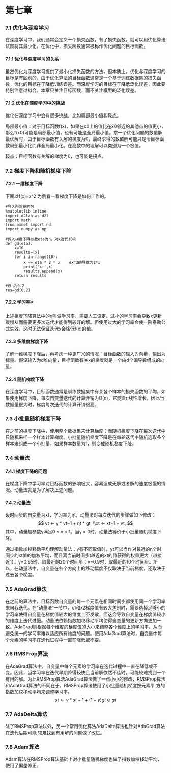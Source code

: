 # 第七章

### 7.1  优化与深度学习

在深度学习中，我们通常会定义一个损失函数，有了损失函数，就可以用优化算法试图将其最小化，在优化中，损失函数通常被称作优化问题的目标函数。



#### 7.1.1  优化与深度学习的关系

虽然优化为深度学习提供了最小化损失函数的方法，但本质上，优化与深度学习的目标是有区别的。由于优化算法的目标函数通常是一个基于训练数据集的损失函数，优化的目标在于降低训练误差。而深度学习的目标在于降低泛化误差，因此要特别注意过拟合。本章只关注目标函数，而不关注模型的泛化误差。



#### 7.1.2  优化在深度学习中的挑战

优化在深度学习中会有很多挑战，比如局部最小值和鞍点。

局部最小值：对于目标函数f(x)，如果在x0上的值比在x0邻近的其他点的值更小，那么f(x0)可能是局部最小值，也有可能是全局最小值。求一个优化问题的数值解最优解时，由于目标函数有关解的梯度为0，最终求得的数值解可能只是令目标函数局部最小化而非全局最小化。在高数中的理解可以类别为一个极值。

鞍点：目标函数有关解的梯度为0，也可能是拐点。



### 7.2  梯度下降和随机梯度下降

#### 7.2.1  一维梯度下降

下面以f(x)=x^2 为例看一看梯度下降是如何工作的。

```
#导入所需要的包
%matplotlib inline
import d2lzh as d2l
import math
from mxnet import nd
import numpy as np

#传入梯度下降参数eta为η，对x迭代10次
def gd(eta):
    x=10
    results=[x]
    for i in range(10):
        x -= eta * 2 * x	#x^2的导数为2*x
        print('x:',x)
        results.append(x)    
    return results

#设η为0.2
res=gd(0.2)
```

#### 7.2.2  学习率⭐

上述梯度下降算法中的η叫做学习率，需要人工设定。过小的学习率会导致x更新缓慢从而需要更多次迭代才能得到较好的解。但使用过大的学习率会使一阶泰勒公式失效，这时无法保证迭代x会降低f(x)的值。

#### 7.2.3  多维度梯度下降

了解一维梯度下降后，再考虑一种更广义的情况：目标函数的输入为向量，输出为标量。假设输入为d维向量，目标函数有关x的梯度就是一个由d个偏导数组成的向量。

#### 7.2.4  随机梯度下降

在深度学习中，目标函数通常是训练数据集中有关各个样本的损失函数的平均，如果使用梯度下降，每次自变量迭代的计算开销为O(n)，它随着n线性增长。因此当数据量很大时，梯度每次迭代的计算开销很高。

### 7.3  小批量随机梯度下降

在之前的梯度下降中，使用整个数据集来计算梯度；而随机梯度下降在每次迭代中只随机采样一个样本计算梯度。小批量随机梯度下降是在每轮迭代中随机选取多个样本来组成一个小批量，如果样本数量为1，则变成随机梯度下降。



### 7.4  动量法

#### 7.4.1  梯度下降的问题

在梯度下降中学习率对目标函数的影响极大，容易造成无解或者解的速度极慢的情况。动量法就是为了解决上述问题。

#### 7.4.2  动量法

设时间步的自变量为xt，学习率为ηt，动量法对每次迭代的步骤做如下修改：
$$
vt ← γ * vt−1 + ηt * gt, \\xt ← xt−1 − vt,
$$
其中，动量超参数γ满⾜0 ≤ γ < 1。当γ = 0时，动量法等价于小批量随机梯度下降。 

通过指数加权移动平均理解动量法：γ有不同取值时，yt可以当作对最近的n个时间步的xt值的加权平均，而且离当前时间步t越近的xt的值获得的权重更大（越接近1）。γ=0.95时，取最近的20个时间步；γ=0.9时，取最近的10个时间步。所以，在动量法中，自变量在各个方向上的移动幅度不仅取决于当前梯度，还取决于过去各个梯度。

 

### 7.5  AdaGrad算法

在之前的算法中，目标函数自变量的每一个元素在相同时间步都使用同一个学习率来自我迭代。在“动量法”一节中，x1和x2梯度值有较大差别时，需要选择足够小的学习率使得自变量在梯度值较大的维度上不发散，但这会导致自变量在梯度值较小的维度上迭代过慢。动量法依赖指数加权移动平均使得自变量的更新方向更加一致。AdaGrad则根据每个维度的梯度值的大小来调整各个维度上的学习率，从而避免统一的学习率难以适应所有维度的问题。使用AdaGrad算法时，自变量中每个元素的学习率在迭代过程中一直在降低或不变。



### 7.6  RMSProp算法

在AdaGrad算法中，自变量中每个元素的学习率在迭代过程中一直在降低或不变。因此，当学习率在迭代早期降得较快且当前解依然不佳时，可能较难找到一个有用的解。为此RMSProp算法AdaGrad算法做了一点小小的修改，RMSProp算法和AdaGrad算法的不同在于，RMSProp算法使⽤了小批量随机梯度按元素平 ⽅的指数加权移动平均来调整学习率。 
$$
st ← γ*st−1 + (1−γ)gt ⊙gt
$$


### 7.7  AdaDelta算法 

除了RMSProp算法以外，另⼀个常⽤优化算法AdaDelta算法也针对AdaGrad算法在迭代后期可能 较难找到有⽤解的问题做了改进。



### 7.8  Adam算法

Adam算法在RMSProp算法基础上对小批量随机梯度也做了指数加权移动平均，使⽤了偏差修正。




















